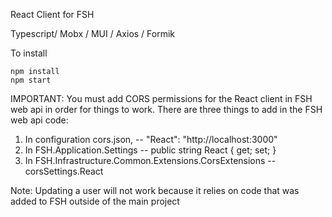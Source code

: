 
React Client for FSH

Typescript/ Mobx / MUI / Axios / Formik 


To install

```
npm install
npm start
```

IMPORTANT:
You must add CORS permissions for the React client in FSH web api in order for things to work. There are three things to add in the FSH web api code:

1. In configuration cors.json, 
-- "React": "http://localhost:3000"
3. In FSH.Application.Settings
-- public string React { get; set; }
5. In FSH.Infrastructure.Common.Extensions.CorsExtensions 
-- corsSettings.React


Note:
Updating a user will not work because it relies on code that was added to FSH outside of the main project
